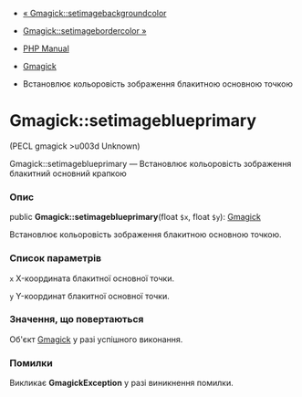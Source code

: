 - [«
Gmagick::setimagebackgroundcolor](gmagick.setimagebackgroundcolor.md)
- [Gmagick::setimagebordercolor »](gmagick.setimagebordercolor.md)

- [PHP Manual](index.md)
- [Gmagick](class.gmagick.md)
- Встановлює кольоровість зображення блакитною основною точкою

# Gmagick::setimageblueprimary

(PECL gmagick \>u003d Unknown)

Gmagick::setimageblueprimary — Встановлює кольоровість зображення
блакитний основний крапкою

### Опис

public **Gmagick::setimageblueprimary**(float `$x`, float `$y`):
[Gmagick](class.gmagick.md)

Встановлює кольоровість зображення блакитною основною точкою.

### Список параметрів

`x`
X-координата блакитної основної точки.

`y`
Y-координат блакитної основної точки.

### Значення, що повертаються

Об'єкт [Gmagick](class.gmagick.md) у разі успішного виконання.

### Помилки

Викликає **GmagickException** у разі виникнення помилки.
